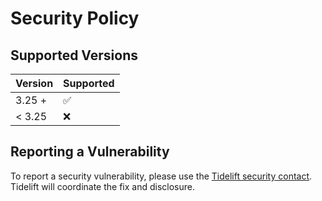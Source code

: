 # Security Policy

## Supported Versions

| Version  | Supported          |
| -------- | ------------------ |
| 3.25 +   | :white_check_mark: |
| < 3.25   | :x:                |

## Reporting a Vulnerability

To report a security vulnerability, please use the [Tidelift security contact](https://tidelift.com/security). Tidelift
will coordinate the fix and disclosure.
